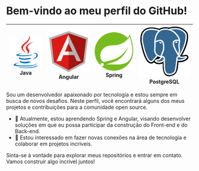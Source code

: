 # Bem-vindo ao meu perfil do GitHub!

| ![Java Logo](https://raw.githubusercontent.com/devicons/devicon/master/icons/java/java-original.svg) Java | ![Angular Logo](https://raw.githubusercontent.com/devicons/devicon/master/icons/angularjs/angularjs-original.svg) Angular | ![Spring Logo](https://raw.githubusercontent.com/devicons/devicon/master/icons/spring/spring-original.svg) Spring | ![PostgreSQL Logo](https://raw.githubusercontent.com/devicons/devicon/master/icons/postgresql/postgresql-original.svg) PostgreSQL |
|---|---|---|---|

Sou um desenvolvedor apaixonado por tecnologia e estou sempre em busca de novos desafios. Neste perfil, você encontrará alguns dos meus projetos e contribuições para a comunidade open source.

- 🌱 Atualmente, estou aprendendo Spring e Angular, visando desenvolver soluções em que eu possa participar da construção do Front-end e do Back-end.
- 👥 Estou interessado em fazer novas conexões na área de tecnologia e colaborar em projetos incríveis.

Sinta-se à vontade para explorar meus repositórios e entrar em contato. Vamos construir algo incrível juntos!
